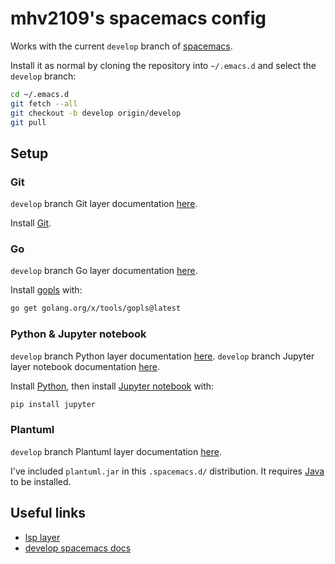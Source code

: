# mhv2109's spacemacs config

Works with the current `develop` branch of [spacemacs](https://develop.spacemacs.org/).

Install it as normal by cloning the repository into `~/.emacs.d` and select the `develop` branch:
```sh
cd ~/.emacs.d
git fetch --all
git checkout -b develop origin/develop
git pull
```

## Setup

### Git

`develop` branch Git layer documentation [here](https://develop.spacemacs.org/layers/+source-control/git/README.html).

Install [Git](https://git-scm.com/).

### Go

`develop` branch Go layer documentation [here](https://develop.spacemacs.org/layers/+lang/go/README.html).

Install [gopls](https://github.com/golang/tools/blob/master/gopls/doc/user.md) with:
```sh
go get golang.org/x/tools/gopls@latest
```

### Python & Jupyter notebook

`develop` branch Python layer documentation [here](https://develop.spacemacs.org/layers/+lang/python/README.html).
`develop` branch Jupyter layer notebook documentation [here](https://develop.spacemacs.org/layers/+lang/ipython-notebook/README.html).

Install [Python](https://www.python.org/), then install [Jupyter notebook](https://jupyter.org/) with:
```sh
pip install jupyter
```

### Plantuml

`develop` branch Plantuml layer documentation [here](https://develop.spacemacs.org/layers/+lang/plantuml/README.html).

I've included `plantuml.jar` in this `.spacemacs.d/` distribution.  It requires [Java](https://adoptopenjdk.net/) to be installed.

## Useful links
* [lsp layer](https://github.com/syl20bnr/spacemacs/tree/develop/layers/%2Btools/lsp#key-bindings)
* [develop spacemacs docs](https://develop.spacemacs.org/doc/DOCUMENTATION.html)
